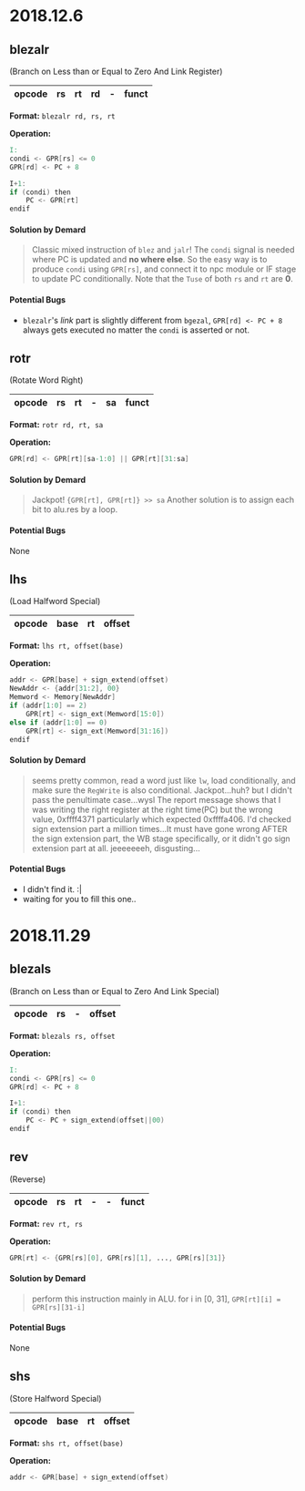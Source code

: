# 2018.12.6

## blezalr
(Branch on Less than or Equal to Zero And Link Register)

| opcode | rs | rt | rd | - | funct | 
| :-: | :-: | :-: | :-: | :-: | :-: |

**Format:** `blezalr rd, rs, rt`

**Operation:**
```verilog
I:
condi <- GPR[rs] <= 0
GPR[rd] <- PC + 8

I+1:
if (condi) then
    PC <- GPR[rt]
endif
```
#### Solution by Demard
> Classic mixed instruction of `blez` and `jalr`!
> The `condi` signal is needed where PC is updated and **no where else**. So the easy way is to produce `condi` using `GPR[rs]`, and connect it to npc module or IF stage to update PC conditionally. 
> Note that the `Tuse` of both `rs` and `rt` are **0**.

#### Potential Bugs
  - `blezalr`'s *link* part is slightly different from `bgezal`, `GPR[rd] <- PC + 8` always gets executed no matter the `condi` is asserted or not.


## rotr
(Rotate Word Right)

| opcode | rs | rt | - | sa | funct | 
| :-: | :-: | :-: | :-: | :-: | :-: |

**Format:** `rotr rd, rt, sa`

**Operation:**
```verilog
GPR[rd] <- GPR[rt][sa-1:0] || GPR[rt][31:sa]
```

#### Solution by Demard
> Jackpot!
> `{GPR[rt], GPR[rt]} >> sa`
> Another solution is to assign each bit to alu.res by a loop.

#### Potential Bugs
  None


## lhs
(Load Halfword Special)

| opcode | base | rt | offset | 
| :-: | :-: | :-: | :-: |

**Format:** `lhs rt, offset(base)`

**Operation:**
```verilog
addr <- GPR[base] + sign_extend(offset)
NewAddr <- {addr[31:2], 00}
Memword <- Memory[NewAddr]
if (addr[1:0] == 2)
    GPR[rt] <- sign_ext(Memword[15:0])
else if (addr[1:0] == 0)
    GPR[rt] <- sign_ext(Memword[31:16])
endif
```

#### Solution by Demard
> seems pretty common, read a word just like `lw`, load conditionally, and make sure the `RegWrite` is also conditional.
> Jackpot...huh? but I didn't pass the penultimate case...wysl
> The report message shows that I was writing the right register at the right time(PC) but the wrong value, 0xffff4371 particularly which expected 0xffffa406. I'd checked sign extension part a million times...It must have gone wrong AFTER the sign extension part, the WB stage specifically, or it didn't go sign extension part at all.
> jeeeeeeeh, disgusting...

#### Potential Bugs
  - I didn't find it. :| 
  - waiting for you to fill this one..


# 2018.11.29

## blezals
(Branch on Less than or Equal to Zero And Link Special)

| opcode | rs | - | offset | 
| :-: | :-: | :-: | :-: |

**Format:** `blezals rs, offset`

**Operation:**
```verilog
I:
condi <- GPR[rs] <= 0
GPR[rd] <- PC + 8

I+1:
if (condi) then
    PC <- PC + sign_extend(offset||00)
endif
```

## rev
(Reverse)

| opcode | rs | rt | - | - | funct | 
| :-: | :-: | :-: | :-: | :-: | :-: |

**Format:** `rev rt, rs`

**Operation:**
```verilog
GPR[rt] <- {GPR[rs][0], GPR[rs][1], ..., GPR[rs][31]}
```

#### Solution by Demard
> perform this instruction mainly in ALU.
> for i in [0, 31], `GPR[rt][i] = GPR[rs][31-i]`

#### Potential Bugs
  None

## shs
(Store Halfword Special)

| opcode | base | rt | offset | 
| :-: | :-: | :-: | :-: |

**Format:** `shs rt, offset(base)`

**Operation:**
```verilog
addr <- GPR[base] + sign_extend(offset)

```